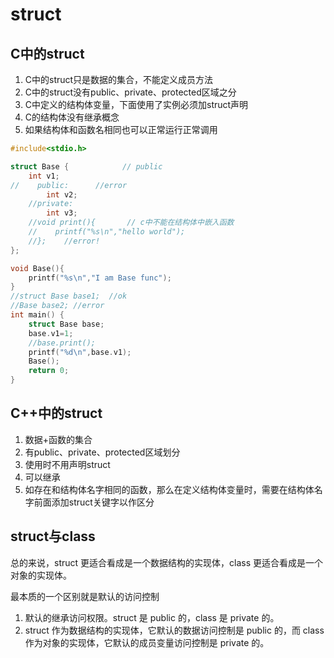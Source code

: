 # struct

## C中的struct
1. C中的struct只是数据的集合，不能定义成员方法
2. C中的struct没有public、private、protected区域之分
3. C中定义的结构体变量，下面使用了实例必须加struct声明
4. C的结构体没有继承概念
5. 如果结构体和函数名相同也可以正常运行正常调用

```cpp
#include<stdio.h>

struct Base {            // public
    int v1; 
//    public:      //error
        int v2; 
    //private:
        int v3; 
    //void print(){       // c中不能在结构体中嵌入函数
    //    printf("%s\n","hello world");
    //};    //error!
};

void Base(){
    printf("%s\n","I am Base func");
}
//struct Base base1;  //ok
//Base base2; //error
int main() {
    struct Base base;
    base.v1=1;
    //base.print();
    printf("%d\n",base.v1);
    Base();
    return 0;
}
```

## C++中的struct
1. 数据+函数的集合
2. 有public、private、protected区域划分
3. 使用时不用声明struct
4. 可以继承
5. 如存在和结构体名字相同的函数，那么在定义结构体变量时，需要在结构体名字前面添加struct关键字以作区分

## struct与class

总的来说，struct 更适合看成是一个数据结构的实现体，class 更适合看成是一个对象的实现体。

最本质的一个区别就是默认的访问控制

1. 默认的继承访问权限。struct 是 public 的，class 是 private 的。
2. struct 作为数据结构的实现体，它默认的数据访问控制是 public 的，而 class 作为对象的实现体，它默认的成员变量访问控制是 private 的。